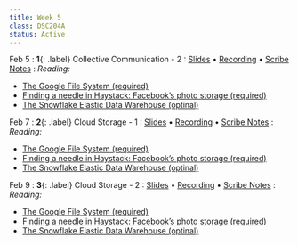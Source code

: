 ```yaml
---
title: Week 5
class: DSC204A
status: Active
---
```


Feb 5
: **1**{: .label} Collective Communication - 2 
  : [Slides](assets/slides/11_collectives-2.pdf) &#8226; [Recording](https://drive.google.com/file/d/1iknM1y8UnHyFYYYKY3M42p2CYKx7PCCv/view?usp=sharing) &#8226; [Scribe Notes](assets/scribe_notes/Feb_5_scribe_note.pdf)
: *Reading:*
* [The Google File System (required)](https://static.googleusercontent.com/media/research.google.com/zh-CN//archive/gfs-sosp2003.pdf)
* [Finding a needle in Haystack: Facebook’s photo storage (required)](https://www.usenix.org/legacy/event/osdi10/tech/full_papers/Beaver.pdf)
* [The Snowflake Elastic Data Warehouse (optinal)](https://info.snowflake.net/rs/252-RFO-227/images/Snowflake_SIGMOD.pdf) 


Feb 7
: **2**{: .label} Cloud Storage - 1
  : [Slides](assets/slides/12_cloud-storage-1.pdf) &#8226; [Recording](#) &#8226; [Scribe Notes](#)
: *Reading:*
* [The Google File System (required)](https://static.googleusercontent.com/media/research.google.com/zh-CN//archive/gfs-sosp2003.pdf)
* [Finding a needle in Haystack: Facebook’s photo storage (required)](https://www.usenix.org/legacy/event/osdi10/tech/full_papers/Beaver.pdf)
* [The Snowflake Elastic Data Warehouse (optinal)](https://info.snowflake.net/rs/252-RFO-227/images/Snowflake_SIGMOD.pdf) 


Feb 9
: **3**{: .label} Cloud Storage - 2
  : [Slides](assets/slides/13_cloud-storage-2.pdf) &#8226; [Recording](#) &#8226; [Scribe Notes](#)
: *Reading:*
* [The Google File System (required)](https://static.googleusercontent.com/media/research.google.com/zh-CN//archive/gfs-sosp2003.pdf)
* [Finding a needle in Haystack: Facebook’s photo storage (required)](https://www.usenix.org/legacy/event/osdi10/tech/full_papers/Beaver.pdf)
* [The Snowflake Elastic Data Warehouse (optinal)](https://info.snowflake.net/rs/252-RFO-227/images/Snowflake_SIGMOD.pdf) 